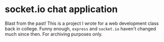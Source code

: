 # socket.io chat application

Blast from the past! This is a project I wrote for a web development class back in college. Funny enough, `express` and `socket.io` haven't changed much since then. For archiving purposes only.